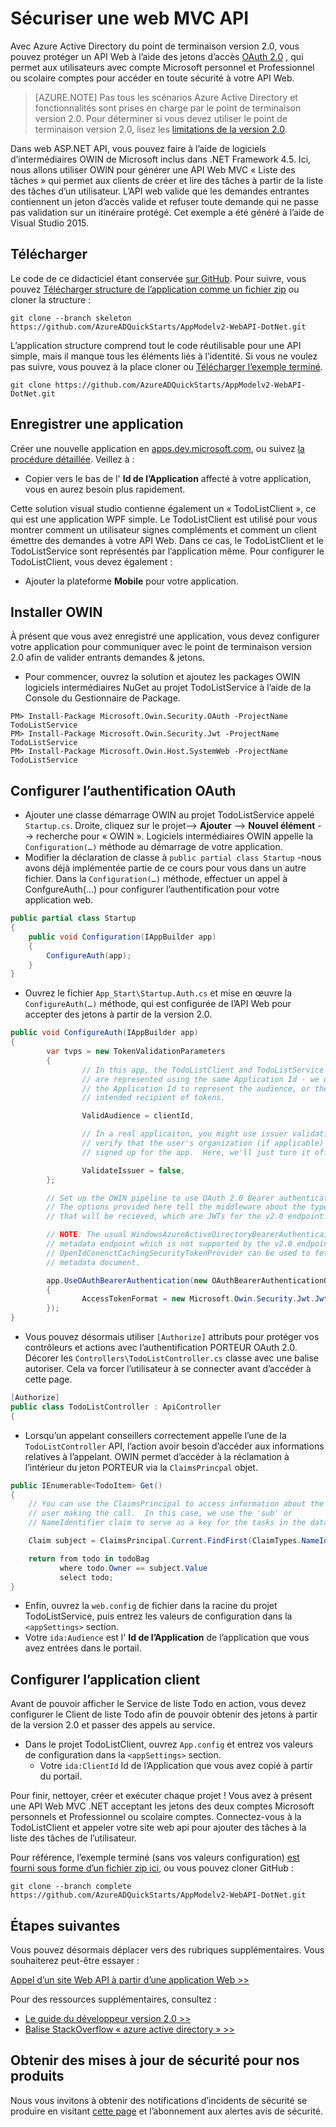 <properties
    pageTitle="Azure AD version 2.0 .NET Web API | Microsoft Azure"
    description="Découvrez comment créer une Api Web MVC .NET qui accepte jetons à partir de deux Account Microsoft personnel et Professionnel ou scolaire comptes."
    services="active-directory"
    documentationCenter=".net"
    authors="dstrockis"
    manager="mbaldwin"
    editor=""/>

<tags
    ms.service="active-directory"
    ms.workload="identity"
    ms.tgt_pltfrm="na"
    ms.devlang="dotnet"
    ms.topic="article"
    ms.date="10/10/2016"
    ms.author="dastrock"/>

# <a name="secure-an-mvc-web-api"></a>Sécuriser une web MVC API

Avec Azure Active Directory du point de terminaison version 2.0, vous pouvez protéger un API Web à l’aide des jetons d’accès [OAuth 2.0](active-directory-v2-protocols.md#oauth2-authorization-code-flow) , qui permet aux utilisateurs avec compte Microsoft personnel et Professionnel ou scolaire comptes pour accéder en toute sécurité à votre API Web.

> [AZURE.NOTE]
    Pas tous les scénarios Azure Active Directory et fonctionnalités sont prises en charge par le point de terminaison version 2.0.  Pour déterminer si vous devez utiliser le point de terminaison version 2.0, lisez les [limitations de la version 2.0](active-directory-v2-limitations.md).

Dans web ASP.NET API, vous pouvez faire à l’aide de logiciels d’intermédiaires OWIN de Microsoft inclus dans .NET Framework 4.5.  Ici, nous allons utiliser OWIN pour générer une API Web MVC « Liste des tâches » qui permet aux clients de créer et lire des tâches à partir de la liste des tâches d’un utilisateur.  L’API web valide que les demandes entrantes contiennent un jeton d’accès valide et refuser toute demande qui ne passe pas validation sur un itinéraire protégé.  Cet exemple a été généré à l’aide de Visual Studio 2015.

## <a name="download"></a>Télécharger
Le code de ce didacticiel étant conservée [sur GitHub](https://github.com/AzureADQuickStarts/AppModelv2-WebAPI-DotNet).  Pour suivre, vous pouvez [Télécharger structure de l’application comme un fichier zip](https://github.com/AzureADQuickStarts/AppModelv2-WebAPI-DotNet/archive/skeleton.zip) ou cloner la structure :

```
git clone --branch skeleton https://github.com/AzureADQuickStarts/AppModelv2-WebAPI-DotNet.git
```

L’application structure comprend tout le code réutilisable pour une API simple, mais il manque tous les éléments liés à l’identité. Si vous ne voulez pas suivre, vous pouvez à la place cloner ou [Télécharger l’exemple terminé](https://github.com/AzureADQuickStarts/AppModelv2-WebAPI-DotNet/archive/skeleton.zip).

```
git clone https://github.com/AzureADQuickStarts/AppModelv2-WebAPI-DotNet.git
```

## <a name="register-an-app"></a>Enregistrer une application
Créer une nouvelle application en [apps.dev.microsoft.com](https://apps.dev.microsoft.com/?referrer=https://azure.microsoft.com/documentation/articles&deeplink=/appList), ou suivez [la procédure détaillée](active-directory-v2-app-registration.md).  Veillez à :

- Copier vers le bas de l' **Id de l’Application** affecté à votre application, vous en aurez besoin plus rapidement.

Cette solution visual studio contienne également un « TodoListClient », ce qui est une application WPF simple.  Le TodoListClient est utilisé pour vous montrer comment un utilisateur signes compléments et comment un client émettre des demandes à votre API Web.  Dans ce cas, le TodoListClient et le TodoListService sont représentés par l’application même.  Pour configurer le TodoListClient, vous devez également :

- Ajouter la plateforme **Mobile** pour votre application.


## <a name="install-owin"></a>Installer OWIN

À présent que vous avez enregistré une application, vous devez configurer votre application pour communiquer avec le point de terminaison version 2.0 afin de valider entrants demandes & jetons.

- Pour commencer, ouvrez la solution et ajoutez les packages OWIN logiciels intermédiaires NuGet au projet TodoListService à l’aide de la Console du Gestionnaire de Package.

```
PM> Install-Package Microsoft.Owin.Security.OAuth -ProjectName TodoListService
PM> Install-Package Microsoft.Owin.Security.Jwt -ProjectName TodoListService
PM> Install-Package Microsoft.Owin.Host.SystemWeb -ProjectName TodoListService
```

## <a name="configure-oauth-authentication"></a>Configurer l’authentification OAuth

- Ajouter une classe démarrage OWIN au projet TodoListService appelé `Startup.cs`.  Droite, cliquez sur le projet--> **Ajouter** --> **Nouvel élément** --> recherche pour « OWIN ».  Logiciels intermédiaires OWIN appelle la `Configuration(…)` méthode au démarrage de votre application.
- Modifier la déclaration de classe à `public partial class Startup` -nous avons déjà implémentée partie de ce cours pour vous dans un autre fichier.  Dans la `Configuration(…)` méthode, effectuer un appel à ConfgureAuth(...) pour configurer l’authentification pour votre application web.

```C#
public partial class Startup
{
    public void Configuration(IAppBuilder app)
    {
        ConfigureAuth(app);
    }
}
```

- Ouvrez le fichier `App_Start\Startup.Auth.cs` et mise en œuvre la `ConfigureAuth(…)` méthode, qui est configurée de l’API Web pour accepter des jetons à partir de la version 2.0.

```C#
public void ConfigureAuth(IAppBuilder app)
{
        var tvps = new TokenValidationParameters
        {
                // In this app, the TodoListClient and TodoListService
                // are represented using the same Application Id - we use
                // the Application Id to represent the audience, or the
                // intended recipient of tokens.

                ValidAudience = clientId,

                // In a real applicaiton, you might use issuer validation to
                // verify that the user's organization (if applicable) has
                // signed up for the app.  Here, we'll just turn it off.

                ValidateIssuer = false,
        };

        // Set up the OWIN pipeline to use OAuth 2.0 Bearer authentication.
        // The options provided here tell the middleware about the type of tokens
        // that will be recieved, which are JWTs for the v2.0 endpoint.

        // NOTE: The usual WindowsAzureActiveDirectoryBearerAuthenticaitonMiddleware uses a
        // metadata endpoint which is not supported by the v2.0 endpoint.  Instead, this
        // OpenIdConenctCachingSecurityTokenProvider can be used to fetch & use the OpenIdConnect
        // metadata document.

        app.UseOAuthBearerAuthentication(new OAuthBearerAuthenticationOptions
        {
                AccessTokenFormat = new Microsoft.Owin.Security.Jwt.JwtFormat(tvps, new OpenIdConnectCachingSecurityTokenProvider("https://login.microsoftonline.com/common/v2.0/.well-known/openid-configuration")),
        });
}
```

- Vous pouvez désormais utiliser `[Authorize]` attributs pour protéger vos contrôleurs et actions avec l’authentification PORTEUR OAuth 2.0.  Décorer les `Controllers\TodoListController.cs` classe avec une balise autoriser.  Cela va forcer l’utilisateur à se connecter avant d’accéder à cette page.

```C#
[Authorize]
public class TodoListController : ApiController
{
```

- Lorsqu’un appelant conseillers correctement appelle l’une de la `TodoListController` API, l’action avoir besoin d’accéder aux informations relatives à l’appelant.  OWIN permet d’accéder à la réclamation à l’intérieur du jeton PORTEUR via la `ClaimsPrincpal` objet.  

```C#
public IEnumerable<TodoItem> Get()
{
    // You can use the ClaimsPrincipal to access information about the
    // user making the call.  In this case, we use the 'sub' or
    // NameIdentifier claim to serve as a key for the tasks in the data store.

    Claim subject = ClaimsPrincipal.Current.FindFirst(ClaimTypes.NameIdentifier);

    return from todo in todoBag
           where todo.Owner == subject.Value
           select todo;
}
```

-   Enfin, ouvrez la `web.config` de fichier dans la racine du projet TodoListService, puis entrez les valeurs de configuration dans la `<appSettings>` section.
  - Votre `ida:Audience` est l' **Id de l’Application** de l’application que vous avez entrées dans le portail.

## <a name="configure-the-client-app"></a>Configurer l’application client
Avant de pouvoir afficher le Service de liste Todo en action, vous devez configurer le Client de liste Todo afin de pouvoir obtenir des jetons à partir de la version 2.0 et passer des appels au service.

- Dans le projet TodoListClient, ouvrez `App.config` et entrez vos valeurs de configuration dans la `<appSettings>` section.
  - Votre `ida:ClientId` Id de l’Application que vous avez copié à partir du portail.

Pour finir, nettoyer, créer et exécuter chaque projet !  Vous avez à présent une API Web MVC .NET acceptant les jetons des deux comptes Microsoft personnels et Professionnel ou scolaire comptes.  Connectez-vous à la TodoListClient et appeler votre site web api pour ajouter des tâches à la liste des tâches de l’utilisateur.

Pour référence, l’exemple terminé (sans vos valeurs configuration) [est fourni sous forme d’un fichier zip ici](https://github.com/AzureADQuickStarts/AppModelv2-WebAPI-DotNet/archive/complete.zip), ou vous pouvez cloner GitHub :

```git clone --branch complete https://github.com/AzureADQuickStarts/AppModelv2-WebAPI-DotNet.git```

## <a name="next-steps"></a>Étapes suivantes
Vous pouvez désormais déplacer vers des rubriques supplémentaires.  Vous souhaiterez peut-être essayer :

[Appel d’un site Web API à partir d’une application Web >>](active-directory-v2-devquickstarts-webapp-webapi-dotnet.md)

Pour des ressources supplémentaires, consultez :
- [Le guide du développeur version 2.0 >>](active-directory-appmodel-v2-overview.md)
- [Balise StackOverflow « azure active directory » >>](http://stackoverflow.com/questions/tagged/azure-active-directory)

## <a name="get-security-updates-for-our-products"></a>Obtenir des mises à jour de sécurité pour nos produits

Nous vous invitons à obtenir des notifications d’incidents de sécurité se produire en visitant [cette page](https://technet.microsoft.com/security/dd252948) et l’abonnement aux alertes avis de sécurité.
